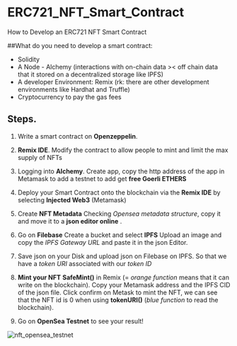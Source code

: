 # ERC721_NFT_Smart_Contract
How to Develop an ERC721 NFT Smart Contract

##What do you need to develop a smart contract:
+ Solidity
+ A Node - Alchemy (interactions with on-chain data >< off chain data that it stored on a decentralized storage like IPFS)
+ A developer Environment: Remix (rk: there are other development environments like Hardhat and Truffle)
+ Cryptocurrency to pay the gas fees

## Steps.
1. Write a smart contract on **Openzeppelin**.

2. **Remix IDE**. 
  Modify the contract to allow people to mint and limit the max supply of NFTs
  
3. Logging into **Alchemy**.
  Create app, copy the http address of the app in Metamask to add a testnet to add get **free Goerli ETHERS**

4. Deploy your Smart Contract onto the blockchain via the **Remix IDE** by selecting **Injected Web3** (Metamask)

5. Create **NFT Metadata**
  Checking *Opensea metadata structure*, copy it and move it to a **json editor online** [](https://jsoneditoronline.org/).
  
6. Go on **Filebase**
  Create a bucket and select **IPFS**
  Upload an image and copy the *IPFS Gateway URL* and paste it in the json Editor. 
  
7. Save json on your Disk and upload json on Filebase on IPFS.
  So that we have a *token URI* associated with our *token ID*

8. **Mint your NFT**
  **SafeMint()** in Remix (= *orange function* means that it can write on the blockchain).
  Copy your Metamask address and the IPFS CID of the json file.
  Click confirm on Metask to mint the NFT, we can see that the NFT id is 0 when using **tokenURI()** (*blue function* to read the blockchain).

9. Go on **OpenSea Testnet** to see your result!



  ![nft_opensea_testnet](https://user-images.githubusercontent.com/84380205/207539025-0f422e2f-1275-46d6-8ef5-b83d2bfd5f46.PNG)

 
